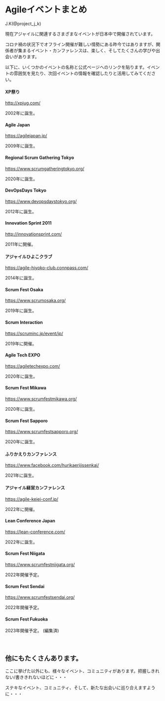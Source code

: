 # Agileイベントまとめ

<div class="flushright">J.K(@project_j_k)</div>

現在アジャイルに関連するさまざまなイベントが日本中で開催されています。

コロナ禍の状況下でオフライン開催が難しい情勢にある昨今ではありますが、関係者が集まるイベント・カンファレンスは、楽しく、そしてたくさんの学びや出会いがあります。

以下に、いくつかのイベントの名称と公式ページへのリンクを貼ります。イベントの雰囲気を見たり、次回イベントの情報を確認したりと活用してみてください。

#### XP祭り
http://xpjug.com/

2002年に誕生。

#### Agile Japan
https://agilejapan.jp/

2009年に誕生。

#### Regional Scrum Gathering Tokyo
https://www.scrumgatheringtokyo.org/

2020年に誕生。

#### DevOpsDays Tokyo
https://www.devopsdaystokyo.org/

2012年に誕生。

#### Innovation Sprint 2011
http://innovationsprint.com/

2011年に開催。

#### アジャイルひよこクラブ
https://agile-hiyoko-club.connpass.com/

2014年に誕生。

#### Scrum Fest Osaka
https://www.scrumosaka.org/

2019年に誕生。

#### Scrum Interaction
https://scruminc.jp/event/jp/

2019年に開催。

#### Agile Tech EXPO
https://agiletechexpo.com/

2020年に誕生。

#### Scrum Fest Mikawa
https://www.scrumfestmikawa.org/

2020年に誕生。

#### Scrum Fest Sapporo
https://www.scrumfestsapporo.org/

2020年に誕生。

#### ふりかえりカンファレンス
https://www.facebook.com/hurikaerijissenkai/

2021年に誕生。

#### アジャイル経営カンファレンス
https://agile-keiei-conf.jp/

2022年に開催。

#### Lean Conference Japan
https://lean-conference.com/

2022年に誕生。

#### Scrum Fest Niigata
https://www.scrumfestniigata.org/

2022年開催予定。

#### Scrum Fest Sendai
https://www.scrumfestsendai.org/

2022年開催予定。

#### Scrum Fest Fukuoka
2023年開催予定。 (編集済)

　
## 他にもたくさんあります。

ここに挙げた以外にも、様々なイベント、コミュニティがあります。把握しきれない/書ききれないほどに・・・

ステキなイベント、コミュニティ、そして、新たな出会いに巡り合えますように・・・